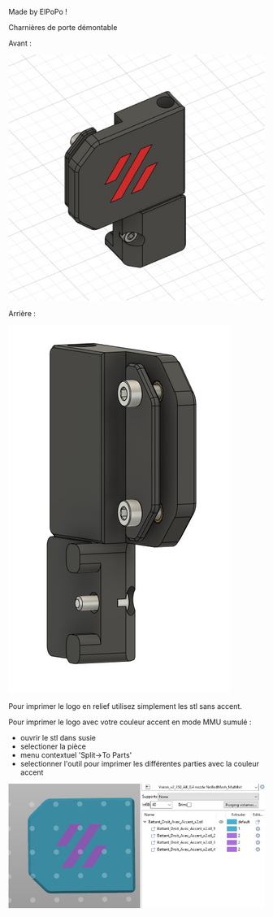 Made by ElPoPo !

Charnières de porte démontable

Avant :

![Avant](Images/Charniere_Av.jpg)

Arrière :

![Arrière](Images/Charniere_Ar.jpg)


Pour imprimer le logo en relief utilisez simplement les stl sans accent.


Pour imprimer le logo avec votre couleur accent en mode MMU sumulé : 
- ouvrir le stl dans susie
- selectioner la pièce
- menu contextuel 'Split->To Parts'
- selectionner l'outil pour imprimer les différentes parties avec la couleur accent

![MMU](Images/MMU.jpg)
